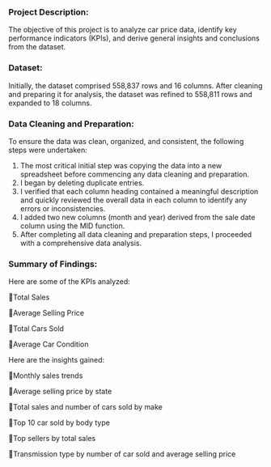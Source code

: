 ### Project Description:
The objective of this project is to analyze car price data, identify key performance indicators (KPIs), and derive general insights and conclusions from the dataset.

### Dataset:
Initially, the dataset comprised 558,837 rows and 16 columns. After cleaning and preparing it for analysis, the dataset was refined to 558,811 rows and expanded to 18 columns.

### Data Cleaning and Preparation:
To ensure the data was clean, organized, and consistent, the following steps were undertaken:

1. The most critical initial step was copying the data into a new spreadsheet before commencing any data cleaning and preparation.
2. I began by deleting duplicate entries.
3. I verified that each column heading contained a meaningful description and quickly reviewed the overall data in each column to identify any errors or inconsistencies.
4. I added two new columns (month and year) derived from the sale date column using the MID function.
5. After completing all data cleaning and preparation steps, I proceeded with a comprehensive data analysis.

### Summary of Findings:
Here are some of the KPIs analyzed:

📌Total Sales

📌Average Selling Price

📌Total Cars Sold

📌Average Car Condition

Here are the insights gained:

📌Monthly sales trends

📌Average selling price by state

📌Total sales and number of cars sold by make

📌Top 10 car sold by body type

📌Top sellers by total sales

📌Transmission type by number of car sold and average selling price
